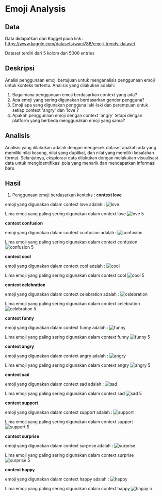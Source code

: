 # Emoji Analysis

## Data
Data didapatkan dari Kaggel pada link : https://www.kaggle.com/datasets/waqi786/emoji-trends-dataset

Dataset terdiri dari 5 kolom dan 5000 entries

## Deskripsi
Analisi penggunaan emoji bertujuan untuk menganalisis penggunaan emoji untuk konteks tertentu. Analisis yang dilakukan adalah:
1. Bagaimana penggunaan emoji berdasarkan context yang ada?
2. Apa emoji yang sering digunakan berdasarkan gender pengguna?
3. Emoji apa yang digunakan pengguna laki-laki dan perempuan untuk setiap context 'angry' dan 'love'?
4. Apakah penggunaan emoji dengan context 'angry' tetapi dengan platform yang berbeda menggunakan emoji yang sama?

## Analisis
Analisis yang dilakukan adalah dengan mengecek dataset apakah ada yang memiliki nilai kosong, nilai yang duplikat, dan nilai yang memiliki kesalahan format. Selanjutnya, eksplorasi data dilakukan dengan melakukan visualisasi data untuk mengidentifikasi pola yang menarik dan mendapatkan informasi baru.

## Hasil
1. Penggunaan emoji berdasarkan konteks :
**context love**

emoji yang digunakan dalam context love adalah :
![love](./image/1_love.png)

Lima emoji yang paling sering digunakan dalam context love
![love 5](./image/1_top5_love.png)

**context confusion**

emoji yang digunakan dalam context confusion adalah :
![confusion](./image/1_confusion.png)

Lima emoji yang paling sering digunakan dalam context confusion
![confusion 5](./image/1_top5_confusion.png)

**context cool**

emoji yang digunakan dalam context cool adalah :
![cool](./image/1_cool.png)

Lima emoji yang paling sering digunakan dalam context cool
![cool 5](./image/1_top5_cool.png)

**context celebration**

emoji yang digunakan dalam context celebration adalah :
![celebration](./image/1_celebration.png)

Lima emoji yang paling sering digunakan dalam context celebration
![celebration 5](./image/1_top5_celebration.png)

**context funny**

emoji yang digunakan dalam context funny adalah :
![funny](./image/1_funny.png)

Lima emoji yang paling sering digunakan dalam context funny
![funny 5](./image/1_top5_funny.png)

**context angry**

emoji yang digunakan dalam context angry adalah :
![angry](./image/1_angry.png)

Lima emoji yang paling sering digunakan dalam context angry
![angry 5](./image/1_top5_angry.png)

**context sad**

emoji yang digunakan dalam context sad adalah :
![sad](./image/1_sad.png)

Lima emoji yang paling sering digunakan dalam context sad
![sad 5](./image/1_top5_sad.png)

**context support**

emoji yang digunakan dalam context support adalah :
![support](./image/1_support.png)

Lima emoji yang paling sering digunakan dalam context support
![support 5](./image/1_top5_support.png)

**context surprise**

emoji yang digunakan dalam context surprise adalah :
![surprise](./image/1_surprise.png)

Lima emoji yang paling sering digunakan dalam context surprise
![surprise 5](./image/1_top5_surprise.png)

**context happy**

emoji yang digunakan dalam context happy adalah :
![happy](./image/1_happy.png)

Lima emoji yang paling sering digunakan dalam context happy
![happy 5](./image/1_top5_happy.png)